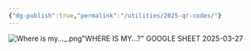 ```yaml
---
{"dg-publish":true,"permalink":"/utilities/2025-qr-codes/"}
---
```




![Where is my..._.png](/img/user/_utilities/attachments/Where%20is%20my..._.png)"WHERE IS MY...?" GOOGLE SHEET 2025-03-27